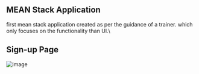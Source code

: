 MEAN Stack Application
---------------------------------------

first mean stack application created as per the guidance of a trainer. which only focuses on the functionality than UI.\

## Sign-up Page

![image](https://user-images.githubusercontent.com/99528457/177926884-573bf232-d6e6-4646-a007-9f44d6367dd0.png)
